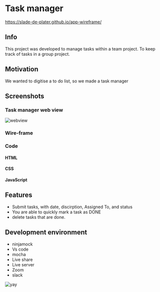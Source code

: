 # Task manager
https://slade-de-plater.github.io/app-wireframe/

## Info

This project was developed to manage tasks within a team project. To keep track of tasks in a group project.

## Motivation

 We wanted to digitise a to do list, so we made a task manager

## Screenshots

### Task manager web view
![webview](https://github.com/Slade-de-Plater/app-wireframe/tree/main/screenshots/taskmanager.png)
### Wire-frame

### Code

#### HTML

#### CSS

#### JavaScript


## Features

* Submit tasks, with date, discirption, Assigned To, and status
* You are able to quickly mark a task as DONE
* delete tasks that are done. 

## Development environment
* ninjamock
* Vs code
* mocha
* Live share
* Live server
* Zoom
* slack

 



 ![yay](https://memegenerator.net/img/instances/36368167/tonight-we-code-in-hell.jpg)
